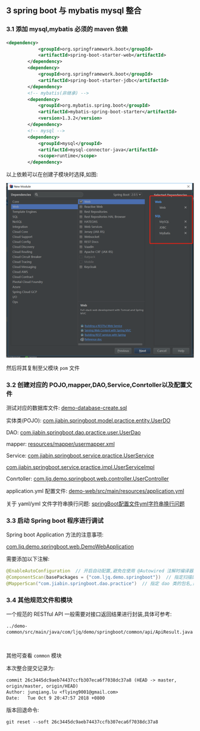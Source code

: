 ## 3 spring boot 与 mybatis mysql 整合  



### 3.1 添加 mysql,mybatis 必须的 maven 依赖  

```xml
<dependency>
            <groupId>org.springframework.boot</groupId>
            <artifactId>spring-boot-starter-web</artifactId>
        </dependency>
        <dependency>
            <groupId>org.springframework.boot</groupId>
            <artifactId>spring-boot-starter-jdbc</artifactId>
        </dependency>
        <!-- mybatis(非继承) -->
        <dependency>
            <groupId>org.mybatis.spring.boot</groupId>
            <artifactId>mybatis-spring-boot-starter</artifactId>
            <version>1.3.2</version>
        </dependency>
        <!-- mysql -->
        <dependency>
            <groupId>mysql</groupId>
            <artifactId>mysql-connector-java</artifactId>
            <scope>runtime</scope>
        </dependency>

```

以上依赖可以在创建子模块时选择,如图:  

<img src="img/spring-boot-demo-3-1.png" />  

然后将其复制至父模块 `pom` 文件  

### 3.2 创建对应的 POJO,mapper,DAO,Service,Conrtoller以及配置文件  

测试对应的数据库文件: [demo-database-create.sql](demo-database-create.sql "demo-database-create.sql")  

实体类(POJO): [com.jiabin.springboot.model.practice.entity.UserDO](../demo-model/src/main/java/com/ljq/demo/springboot/entity/UserDO.java)  

DAO: [com.jiabin.springboot.dao.practice.user.UserDao](../demo-dao/src/main/java/com/ljq/demo/springboot/dao/user/UserDao.java "../demo-dao/src/main/java/com/ljq/demo/springboot/dao/user/UserDao.java")  

mapper: [resources/mapper/usermapper.xml](../demo-dao/src/main/resources/mapper/usermapper.xml "../demo-dao/src/main/resources/mapper/usermapper.xml")  

Service: [com.jiabin.springboot.service.practice.UserService](../demo-service/src/main/java/com/ljq/demo/springboot/service/UserService.java "../demo-service/src/main/java/com/ljq/demo/springboot/service/UserService.java")  

[com.jiabin.springboot.service.practice.impl.UserServiceImpl](../demo-service/src/main/java/com/ljq/demo/springboot/service/impl/UserServiceImpl.java "../demo-service/src/main/java/com/ljq/demo/springboot/service/impl/UserServiceImpl.java")  

Conrtoller: [com.ljq.demo.springboot.web.controller.UserController](../demo-web/src/main/java/com/ljq/demo/springboot/web/controller/UserController.java "../demo-web/src/main/java/com/ljq/demo/springboot/web/controller/UserController.java")  

application.yml 配置文件: [demo-web/src/main/resources/application.yml](../demo-web/src/main/resources/application.yml "../demo-web/src/main/resources/application.yml")  

关于 yaml/yml 文件字符串换行问题:  [springBoot配置文件yml字符串换行问题](https://blog.csdn.net/Mrqiang9001/article/details/83002988 "https://blog.csdn.net/Mrqiang9001/article/details/83002988")  



### 3.3 启动 Spring boot 程序进行调试  

Spring boot Application 方法的注意事项:  

[com.ljq.demo.springboot.web.DemoWebApplication](../demo-web/src/main/java/com/ljq/demo/springboot/web/DemoWebApplication.java "../demo-web/src/main/java/com/ljq/demo/springboot/web/DemoWebApplication.java")

需要添加以下注解:  

```java
@EnableAutoConfiguration  // 开启自动配置,避免在使用 @Autowired 注解时编译器报红
@ComponentScan(basePackages = {"com.ljq.demo.springboot"})  // 指定扫描的包,避免程序运行时找不到 bean
@MapperScan("com.jiabin.springboot.dao.practice")  // 指定 dao 类的包名,避免程序运行时找不到 dao 类以及 mapper

```



### 3.4 其他规范文件和模块  

一个规范的 RESTful API 一般需要对接口返回结果进行封装,具体可参考:  

```
../demo-common/src/main/java/com/ljq/demo/springboot/common/api/ApiResult.java
```

​    

其他可查看 `common` 模块  

本次整合提交记录为:  

```shell
commit 26c3445dc9aeb74437ccfb307eca6f7038dc37a8 (HEAD -> master, origin/master, origin/HEAD)
Author: junqiang.lu <flying9001@gmail.com>
Date:   Tue Oct 9 20:47:57 2018 +0800
```

版本回退命令:  

```shell
git reset --soft 26c3445dc9aeb74437ccfb307eca6f7038dc37a8
```









  

